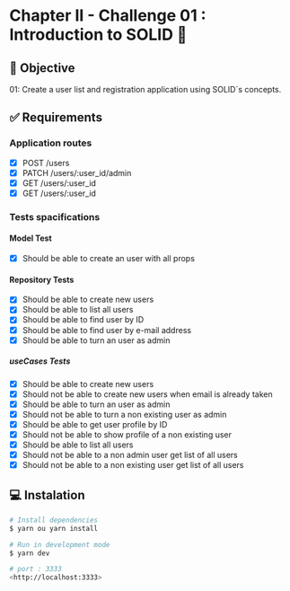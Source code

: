 #  Chapter II - Challenge 01 : Introduction to SOLID :rocket: 

## :dart: Objective

01: Create a user list and registration application using SOLID´s concepts.


## :white_check_mark: Requirements

### Application routes
- [x] POST /users
- [x] PATCH /users/:user_id/admin
- [x] GET /users/:user_id
- [x] GET /users/:user_id

### Tests spacifications

#### Model Test
- [x] Should be able to create an user with all props

#### Repository Tests
- [x] Should be able to create new users
- [x] Should be able to list all users
- [x] Should be able to find user by ID
- [x] Should be able to find user by e-mail address
- [x] Should be able to turn an user as admin

##### useCases Tests
- [x] Should be able to create new users
- [x] Should not be able to create new users when email is already taken
- [x] Should be able to turn an user as admin
- [x] Should not be able to turn a non existing user as admin
- [x] Should be able to get user profile by ID
- [x] Should not be able to show profile of a non existing user
- [x] Should be able to list all users
- [x] Should not be able to a non admin user get list of all users
- [x] Should not be able to a non existing user get list of all users

## :computer: Instalation ##

```bash
# Install dependencies
$ yarn ou yarn install

# Run in development mode 
$ yarn dev

# port : 3333
<http://localhost:3333>

```
